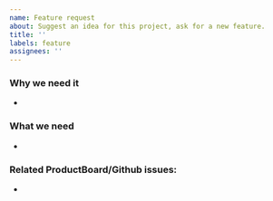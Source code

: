 ```yaml
---
name: Feature request
about: Suggest an idea for this project, ask for a new feature.
title: ''
labels: feature
assignees: ''
---
```


### Why we need it

-

### What we need

-

### Related ProductBoard/Github issues:

-
